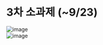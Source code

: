 # 3차 소과제 (~9/23)  


![image](https://user-images.githubusercontent.com/61939286/133065907-7246035a-6c42-4a96-a632-50a1dae3d114.png)  
![image](https://user-images.githubusercontent.com/61939286/133065920-90a005d6-9b90-4e9c-bae2-a165a87717d2.png)

